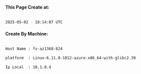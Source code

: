 
   
#### This Page Create at:

```bash

2025-05-02 - 18:14:07 UTC

```

#### Create By Machine:

```bash

Host Name : fv-az1368-824

platform  : Linux-6.11.0-1012-azure-x86_64-with-glibc2.39

Ip Local  : 10.1.0.4

```

